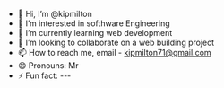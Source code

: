 - 👋 Hi, I’m @kipmilton
- 👀 I’m interested in softhware Engineering
- 🌱 I’m currently learning web development
- 💞️ I’m looking to collaborate on a web building project
- 📫 How to reach me, email - kipmilton71@gmail.com 
- 😄 Pronouns: Mr
- ⚡ Fun fact: ---

<!---
kipmilton/kipmilton is a ✨ special ✨ repository because its `README.md` (this file) appears on your GitHub profile.
You can click the Preview link to take a look at your changes.
--->
